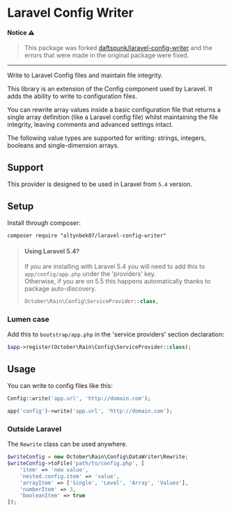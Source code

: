 # Laravel Config Writer

#### Notice ⚠
> This package was forked [daftspunk/laravel-config-writer](https://github.com/daftspunk/laravel-config-writer) and the errors that were made in the original package were fixed.

---

Write to Laravel Config files and maintain file integrity.

This library is an extension of the Config component used by Laravel. It adds the ability to write to configuration files.

You can rewrite array values inside a basic configuration file that returns a single array definition (like a Laravel config file) whilst maintaining the file integrity, leaving comments and advanced settings intact.

The following value types are supported for writing: strings, integers, booleans and single-dimension arrays.

## Support

This provider is designed to be used in Laravel from `5.4` version.

## Setup

Install through composer:
```
composer require "altynbek07/laravel-config-writer"
```

>#### Using Laravel 5.4?
>If you are installing with Laravel 5.4 you will need to add this to `app/config/app.php` under the 'providers' key.  
>Otherwise, if you are on 5.5 this happens automatically thanks to package auto-discovery.
>
>```php
>October\Rain\Config\ServiceProvider::class,
>```

### Lumen case

Add this to `bootstrap/app.php` in the 'service providers' section declaration:

```php
$app->register(October\Rain\Config\ServiceProvider::class);
```

## Usage

You can write to config files like this:

```php
Config::write('app.url', 'http://domain.com');

app('config')->write('app.url', 'http://domain.com');
```


### Outside Laravel

The `Rewrite` class can be used anywhere.

```php
$writeConfig = new October\Rain\Config\DataWriter\Rewrite;
$writeConfig->toFile('path/to/config.php', [
    'item' => 'new value',
    'nested.config.item' => 'value',
    'arrayItem' => ['Single', 'Level', 'Array', 'Values'],
    'numberItem' => 3,
    'booleanItem' => true
]);
```
